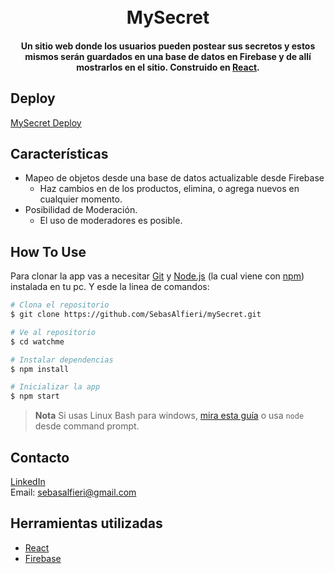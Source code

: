 
<h1 align="center">
  <br>
  MySecret
  <br>
</h1>

<h4 align="center">Un sitio web donde los usuarios pueden postear sus secretos y estos mismos serán guardados en una base de datos en Firebase y de allí mostrarlos en el sitio. Construido en <a href="https://es.reactjs.org/" target="_blank">React</a>.</h4>

## Deploy

<a href="https://my-secret-seven.vercel.app/">MySecret Deploy</a>


## Características

* Mapeo de objetos desde una base de datos actualizable desde Firebase
  - Haz cambios en de los productos, elimina, o agrega nuevos en cualquier momento.
* Posibilidad de Moderación.
  - El uso de moderadores es posible.


## How To Use

Para clonar la app vas a necesitar [Git](https://git-scm.com) y [Node.js](https://nodejs.org/en/download/) (la cual viene con [npm](http://npmjs.com)) instalada en tu pc. Y esde la linea de comandos:

```bash
# Clona el repositorio
$ git clone https://github.com/SebasAlfieri/mySecret.git

# Ve al repositorio
$ cd watchme

# Instalar dependencias
$ npm install

# Inicializar la app
$ npm start
```

> **Nota**
> Si usas Linux Bash para windows, [mira esta guía](https://www.howtogeek.com/261575/how-to-run-graphical-linux-desktop-applications-from-windows-10s-bash-shell/) o usa `node` desde command prompt.


## Contacto

<a href="https://www.linkedin.com/in/sebastian-alfieri-43b22121b/">LinkedIn</a><br>
Email: sebasalfieri@gmail.com

## Herramientas utilizadas

- [React](https://es.reactjs.org/)
- [Firebase](https://firebase.google.com/?hl=es)